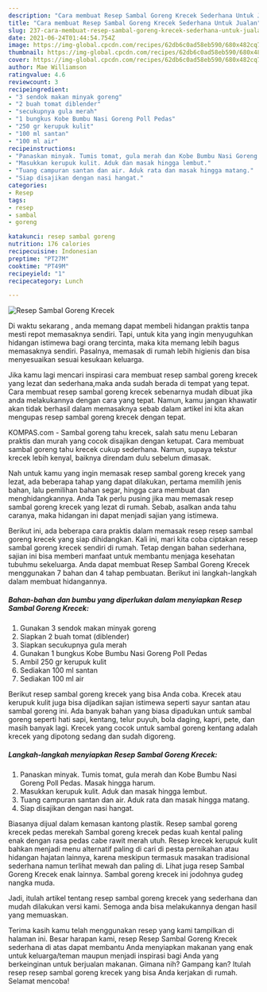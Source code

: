 ```yaml
---
description: "Cara membuat Resep Sambal Goreng Krecek Sederhana Untuk Jualan"
title: "Cara membuat Resep Sambal Goreng Krecek Sederhana Untuk Jualan"
slug: 237-cara-membuat-resep-sambal-goreng-krecek-sederhana-untuk-jualan
date: 2021-06-24T01:44:54.754Z
image: https://img-global.cpcdn.com/recipes/62db6c0ad58eb590/680x482cq70/resep-sambal-goreng-krecek-foto-resep-utama.jpg
thumbnail: https://img-global.cpcdn.com/recipes/62db6c0ad58eb590/680x482cq70/resep-sambal-goreng-krecek-foto-resep-utama.jpg
cover: https://img-global.cpcdn.com/recipes/62db6c0ad58eb590/680x482cq70/resep-sambal-goreng-krecek-foto-resep-utama.jpg
author: Mae Williamson
ratingvalue: 4.6
reviewcount: 3
recipeingredient:
- "3 sendok makan minyak goreng"
- "2 buah tomat diblender"
- "secukupnya gula merah"
- "1 bungkus Kobe Bumbu Nasi Goreng Poll Pedas"
- "250 gr kerupuk kulit"
- "100 ml santan"
- "100 ml air"
recipeinstructions:
- "Panaskan minyak. Tumis tomat, gula merah dan Kobe Bumbu Nasi Goreng Poll Pedas. Masak hingga harum."
- "Masukkan kerupuk kulit. Aduk dan masak hingga lembut."
- "Tuang campuran santan dan air. Aduk rata dan masak hingga matang."
- "Siap disajikan dengan nasi hangat."
categories:
- Resep
tags:
- resep
- sambal
- goreng

katakunci: resep sambal goreng 
nutrition: 176 calories
recipecuisine: Indonesian
preptime: "PT27M"
cooktime: "PT49M"
recipeyield: "1"
recipecategory: Lunch

---
```



![Resep Sambal Goreng Krecek](https://img-global.cpcdn.com/recipes/62db6c0ad58eb590/680x482cq70/resep-sambal-goreng-krecek-foto-resep-utama.jpg)

Di waktu  sekarang , anda memang dapat membeli hidangan praktis tanpa mesti repot memasaknya sendiri. Tapi, untuk kita yang ingin menyuguhkan hidangan istimewa bagi orang tercinta, maka kita memang lebih bagus memasaknya sendiri. Pasalnya, memasak di rumah lebih higienis dan bisa menyesuaikan sesuai kesukaan keluarga.

Jika kamu lagi mencari inspirasi cara membuat resep sambal goreng krecek yang lezat dan sederhana,maka anda sudah berada di tempat yang tepat. Cara membuat resep sambal goreng krecek  sebenarnya mudah dibuat jika anda melakukannya dengan cara yang tepat. Namun, kamu jangan khawatir akan tidak berhasil dalam memasaknya 
sebab dalam artikel ini kita akan mengupas resep sambal goreng krecek dengan tepat.  

KOMPAS.com - Sambal goreng tahu krecek, salah satu menu Lebaran praktis dan murah yang cocok disajikan dengan ketupat. Cara membuat sambal goreng tahu krecek cukup sederhana. Namun, supaya tekstur krecek lebih kenyal, baiknya direndam dulu sebelum dimasak.

Nah untuk kamu yang ingin memasak resep sambal goreng krecek yang lezat, ada beberapa tahap yang dapat dilakukan, pertama memilih jenis bahan, lalu pemilihan bahan segar, hingga cara membuat dan menghidangkannya. Anda Tak perlu pusing jika mau memasak resep sambal goreng krecek yang lezat di rumah. Sebab, asalkan anda  tahu caranya, maka hidangan ini dapat menjadi sajian yang istimewa.

Berikut ini, ada beberapa cara praktis  dalam memasak resep resep sambal goreng krecek yang siap dihidangkan. Kali ini, mari kita coba ciptakan resep sambal goreng krecek sendiri di rumah. Tetap dengan bahan sederhana, sajian ini bisa memberi manfaat untuk membantu menjaga kesehatan tubuhmu sekeluarga. Anda dapat membuat Resep Sambal Goreng Krecek menggunakan 7 bahan dan 4 tahap pembuatan. Berikut ini langkah-langkah dalam membuat hidangannya.

<!--inarticleads1-->

##### Bahan-bahan dan bumbu yang diperlukan dalam menyiapkan Resep Sambal Goreng Krecek:

1. Gunakan 3 sendok makan minyak goreng
1. Siapkan 2 buah tomat (diblender)
1. Siapkan secukupnya gula merah
1. Gunakan 1 bungkus Kobe Bumbu Nasi Goreng Poll Pedas
1. Ambil 250 gr kerupuk kulit
1. Sediakan 100 ml santan
1. Sediakan 100 ml air


Berikut resep sambal goreng krecek yang bisa Anda coba. Krecek atau kerupuk kulit juga bisa dijadikan sajian istimewa seperti sayur santan atau sambal goreng ini. Ada banyak bahan yang biasa dipadukan untuk sambal goreng seperti hati sapi, kentang, telur puyuh, bola daging, kapri, pete, dan masih banyak lagi. Krecek yang cocok untuk sambal goreng kentang adalah krecek yang dipotong sedang dan sudah digoreng. 

<!--inarticleads2-->

##### Langkah-langkah menyiapkan Resep Sambal Goreng Krecek:

1. Panaskan minyak. Tumis tomat, gula merah dan Kobe Bumbu Nasi Goreng Poll Pedas. Masak hingga harum.
1. Masukkan kerupuk kulit. Aduk dan masak hingga lembut.
1. Tuang campuran santan dan air. Aduk rata dan masak hingga matang.
1. Siap disajikan dengan nasi hangat.


Biasanya dijual dalam kemasan kantong plastik. Resep sambal goreng krecek pedas merekah Sambal goreng krecek pedas kuah kental paling enak dengan rasa pedas cabe rawit merah utuh. Resep krecek kerupuk kulit bahkan menjadi menu alternatif paling di cari di pesta pernikahan atau hidangan hajatan lainnya, karena meskipun termasuk masakan tradisional sederhana namun terlihat mewah dan paling di. Lihat juga resep Sambal Goreng Krecek enak lainnya. Sambal goreng krecek ini jodohnya gudeg nangka muda. 

Jadi, itulah artikel tentang  resep sambal goreng krecek  yang sederhana dan mudah dilakukan versi kami. Semoga anda bisa melakukannya dengan hasil yang memuaskan. 

Terima kasih kamu telah menggunakan resep yang kami tampilkan di halaman ini. Besar harapan kami, resep  Resep Sambal Goreng Krecek sederhana di atas dapat membantu Anda menyiapkan makanan yang enak untuk keluarga/teman maupun menjadi inspirasi bagi Anda yang berkeinginan untuk berjualan makanan. Gimana nih? Gampang kan? Itulah resep resep sambal goreng krecek yang bisa Anda kerjakan di rumah. Selamat mencoba!

